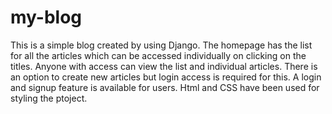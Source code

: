 # my-blog
This is a simple blog created by using Django. The homepage has the list for all the articles which can be accessed individually on clicking on the titles. Anyone with access can view the list and individual articles. There is an option to create new articles but login access is required for this. A login and signup feature is available for users. Html and CSS have been used for styling the ptoject.
